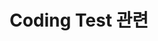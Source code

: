 ---
title: "Coding Test 관련"
layout: category
permalink: /categories/CodingTest
author_profile: true
taxonomy : CodingTest
---